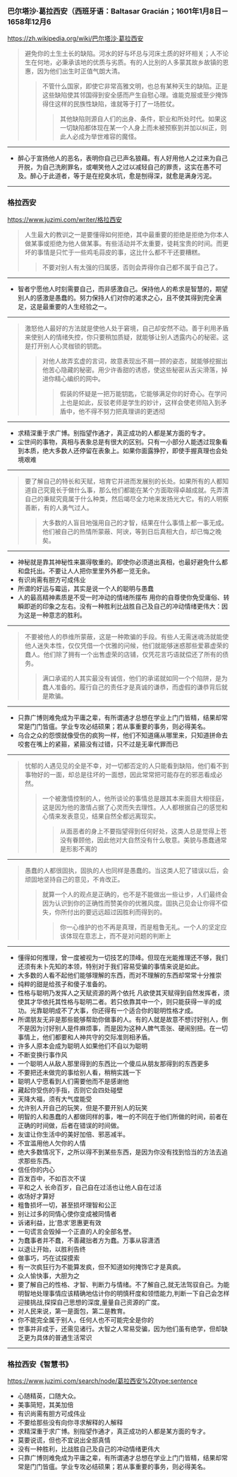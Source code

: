 ### 巴尔塔沙·葛拉西安（西班牙语：Baltasar Gracián；1601年1月8日－1658年12月6
https://zh.wikipedia.org/wiki/巴尔塔沙·葛拉西安
>避免你的土生土长的缺陷。河水的好与坏总与河床土质的好坏相关；人不论生在何地，必秉承该地的优质与劣质。有的人比别的人多蒙其故乡故镇的恩惠，因为他们出生时正值气朗大清。
>>不管什么国家，即使它非常高雅文明，也总有某种天生的缺陷。正是这些缺陷使其邻国得到安全感而产生自慰心理。谁能克服或至少掩饰得住这样的民族性缺陷，谁就等于打了一场胜仗。
>>>其他缺陷则源自人们的出身、条件，职业和所处时代。如果这一切缺陷都体现在某一个人身上而未被预察到并加以纠正，则此人必成为举世难容的魔怪。
---
- 醉心于宣扬他人的恶名，表明你自己已声名狼藉。有人好用他人之过来为自己开脱，为自己洗刷罪名，或嘲笑他人之过以减轻自己的罪责，这实在愚不可及。醉心于此道者，等于是在挖臭水坑，愈是刨得深，就愈是满身污泥。
---
### 格拉西安
https://www.juzimi.com/writer/格拉西安
>人生最大的教训之一是要懂得如何拒绝，其中最重要的拒绝是拒绝为你本人做某事或拒绝为他人做某事。有些活动并不太重要，徒耗宝贵的时间。而更坏的事情是只忙于一些鸡毛蒜皮的事，这比什么都不干还要糟糕。
>>不要对别人有太强的归属感，否则会弄得你自己都不属于自己了。
---
- 智者宁愿他人时刻需要自己，而非感激自己。保持他人的希求是智慧的，期望别人的感激是愚蠢的。努力保持人们对你的渴求之心，且不使其得到完全满足，这是最重要的人生经验之一。
---
>激怒他人最好的方法就是使他人处于窘境，自己却安然不动。善于利用矛盾来使别人的情绪失控，你只要稍加质疑，就能够让别人透露内心的秘密。这是打开别人心灵枷锁的钥匙。
>>对他人故弄玄虚的言词，故意表现出不屑一顾的姿态，就能够挖掘出他苦心隐藏的秘密。用少许香甜的诱惑，使这些秘密从舌尖滑落，掉进你精心编织的网中。
>>>假装的怀疑是一把万能钥匙，它能够满足你的好奇心。在学问上也是如此，反驳老师是学生的妙计，这样会使老师陷入到矛盾中，他不得不努力把真理讲的更透彻
---
- 求精深重于求广博。别指望作通才，真正成功的人都是某方面的专才。
- 尘世间的事物，真相与表象总是有很大的区别。只有一小部分人能透过现象看到本质，绝大多数人还停留在表象上。如果你面露狰狞，即使手握真理也会处境艰难
---
>要了解自己的特长和天赋，培育它并进而发展别的长处。如果所有的人都知道自己究竟长于做什么事，那么他们都能在某个方面取得卓越成就。先弄清自己的秉赋究竟属于什么种类，然后竭尽全力地来发扬光大它。有的人明察善断，有的人勇气过人。
>>大多数的人盲目地强用自己的才智，结果在什么事情上都一事无成。他们被自己的热情所蒙蔽、阿谀，等到日后真相大白，却已悔之晚矣。
---
- 神秘就是靠其神秘性来赢得敬重的。即使你必须道出真相，也最好避免什么都和盘托出。不要让人人把你里里外外都一览无余。
- 有识尚需有胆方可成伟业
- 所谓的好运与霉运，其实是说一个人的聪明与愚蠢
- 人的最高精神素质是不受一时冲动的情绪所摆布 用你的自尊使你免受庸俗、转瞬即逝的印象之左右。没有一种胜利比战胜自己及自己的冲动情绪更伟大：因为这是一种意志的胜利。
---
>不要被他人的恭维所蒙蔽，这是一种欺骗的手段。有些人无需迷魂汤就能使他人迷失本性，仅仅凭借一个优雅的问候，他们就能够迷惑那些爱慕虚荣的蠢人。他们除了拥有一个出售虚荣的店铺，仅凭花言巧语就偿还了所有的债务。
>>满口承诺的人其实最没有诚信，他们的承诺就如同一个个陷阱，是为蠢人准备的。履行自己的责任才是真诚的谦恭，而虚假的谦恭背后就是欺骗。
---
- 只靠广博则难免成为平庸之辈，有所谓通才总想在学业上门门皆精，结果却常常是门门皆瘟。学业专攻必结硕果；若从事重要的事务，则必得美名。
- 乌合之众的怨恨就像受伤的疯狗一样，他们不知道痛从哪里来，只知道拼命去咬套在嘴上的紧箍，紧箍没有过错，只不过是无辜代罪而已
---
>忧郁的人遇见见的全是不幸，对一切都否定的人只能看到缺陷，他们看不到事物好的一面，却总是往坏的一面想，因此常常把可能存在的邪恶看成必然。
>>一个被激情控制的人，他所谈论的事情总是跟其本来面目大相径庭，这是因为他的激情占据了心灵而失去理性。人人都根据自己的感觉和心情来发表意见，结果自然全都远离现实。
>>>从面恶者的身上不要指望得到任何好处，这类人总是觉得上苍没有眷顾他，因此他对大自然没有什么敬意。美貌与愚蠢通常是形影不离的
---
>愚蠢的人都很固执，固执的人也同样是愚蠢的。当这类人犯了错误以后，会顽固地坚持自己的意见，不肯改正。
>>就算一个人的观点是正确的，也不是不能做出一些让步，人们最终会因为认识到你的正确性而赞美你的优雅风度。固执己见会让你得不偿失，你所付出的要远远超过因胜利而得到的。
>>>你一心维护的也不再是真理，而是粗鲁无礼。一个人的坚定应该体现在意志上，而不是对问题的判断上
---
- 懂得如何推理，曾一度被视为一切技艺的顶峰。但现在光能推理还不够，我们还须有未卜先知的本领，特别对于我们容易受骗的事情来说是如此。
- 大多数的人看不起他们能够理解的东西，而对不理解的东西却常常十分推崇
- 纯粹的甜是给孩子和傻子准备的。
- 性格与聪明乃发挥人之天赋资源的两个依托 凡欲使其天赋得到自然发挥者，须使其才华依托其性格与聪明二者。若只依靠其中一个，则只能获得一半的成功。光靠聪明成不了大事，你还得有一个适合你的聪明性格才成。
- 所谓朋友无非是那些能够帮助你做事的人。有的人就是故意不想讨好别人，倒不是因为讨好别人是件麻烦事，而是因为这种人脾气乖张、硬闹别扭。在一切事情上，他们都要和人神共守的交际准则相矛盾。
- 许多人原本会成为聪明人如果他们不自以为聪明
- 不断变换行事作风
- 一个聪明人从敌人那里得到的东西比一个傻瓜从朋友那得到的东西更多
- 不要把还未做完的事给别人看，稍稍实践一下
- 聪明人宁愿看到人们需要他而不是感谢他
- 藏起你受伤的手指，否则它会四处碰壁
- 天降大福，须有大气度能受
- 允许别人开自己的玩笑，但是不要开别人的玩笑
- 明智的人和愚蠢的人都做同样的事，唯一的不同在于他们所做的时间，前者在正确的时间做，后者在错误的时间做。
- 友谊让你生活中的美好加倍、邪恶减半。
- 不宜滥用他人欠你的人情
- 绝大多数情况下，之所以得不到某些东西，是因为你没有找到恰当的方法去追求那些东西。
- 信任你的内心
- 百发百中，不如百次不误
- 平和之人 长命百岁，自己自在过活也让他人自在过活
- 收场好才算好
- 粗鲁损坏一切，甚至损坏理智和公正
- 别让过多的同情心使你变成被同情者
- 诉诸利益，比‘恳求’恩惠更有效
- 一句谎言会毁掉一个正直的人的全部名誉。
- 为蠢事者并不蠢，不善藏拙者方为蠢。万事从容潇洒
- 以退让开始，以胜利告终
- 做事巧，巧在试探摸索
- 有一次疯狂行为不能算发疯，但不知道如何掩饰它才是真疯。
- 众人愉快事，大胆为之
- 要了解自己的性格、才智、判断力与情绪。不了解自己,就无法驾驭自己。为能明智地处理事情应该精确地估计你的明慎秆度和领悟能力,判断一下自己会怎样迎接挑战,探探自己思想的深度,量量自己资源的广度。
- 对人民来说，第一是面包，第二是教育。
- 你不能完全属于别人，任何人也不可能完全是你的
- 世事并非成于，还需见诸行。大智之人常易受骗，因为他们虽有绝学，但却缺乏更为具体的普通生活常识
---
### 格拉西安《智慧书》
https://www.juzimi.com/search/node/葛拉西安%20type:sentence
- 心随精英，口随大众。
- 美事简短，其美加倍
- 有识尚需有胆方可成伟业
- 不要给那些没有向你寻求解释的人解释
- 求精深重于求广博。别指望作通才，真正成功的人都是某方面的专才。
- 莫要说谎，但也不宜说出全部真情
- 没有一种胜利，比战胜自己及自己的冲动情绪更伟大
- 只靠广博则难免成为平庸之辈，有所谓通才总想在学业上门门皆精，结果却常常是门门皆瘟。学业专攻必结硕果；若从事重要的事务，则必得美名。